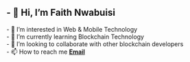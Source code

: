 <h2>- 👋 Hi, I’m Faith Nwabuisi</h2>
- 👀 I’m interested in Web & Mobile Technology<br>
- 🌱 I’m currently learning Blockchain Technology<br>
- 💞️ I’m looking to collaborate with other blockchain developers<br>
- 📫 How to reach me <a href="#" style="font-weight: bold;">Email</a><br>

<!---
faithnwabuisi/faithnwabuisi is a ✨ special ✨ repository because its `README.md` (this file) appears on your GitHub profile.
You can click the Preview link to take a look at your changes.
--->
